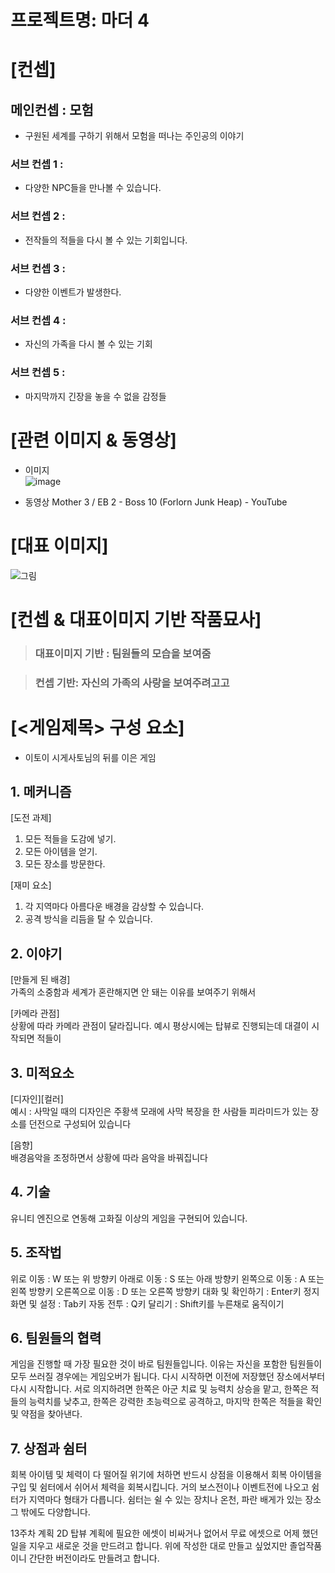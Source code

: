 # 프로젝트명: 마더 4

# [컨셉]

## 메인컨셉 : 모험

- 구원된 세계를 구하기 위해서 모험을 떠나는 주인공의 이야기

### 서브 컨셉 1 :

- 다양한 NPC들을 만나볼 수 있습니다.

### 서브 컨셉 2 :

- 전작들의 적들을 다시 볼 수 있는 기회입니다.

### 서브 컨셉 3 :

- 다양한 이벤트가 발생한다.

### 서브 컨셉 4 :

- 자신의 가족을 다시 볼 수 있는 기회

### 서브 컨셉 5 :

- 마지막까지 긴장을 놓을 수 없을 감정들


# [관련 이미지 & 동영상]

- 이미지  
  ![image](https://github.com/f1709/f1709.github.io/assets/147009737/1b9d8e2d-2092-49fb-9071-57e41c6c109d)

- 동영상
  Mother 3 / EB 2 - Boss 10 (Forlorn Junk Heap) - YouTube


# [대표 이미지]

![그림](./img/그림.png)


# [컨셉 & 대표이미지 기반 작품묘사]

> ### 대표이미지 기반 : 팀원들의 모습을 보여줌

> ### 컨셉 기반: 자신의 가족의 사랑을 보여주려고고


# [<게임제목> 구성 요소]

- 이토이 시게사토님의 뒤를 이은 게임


## 1. 메커니즘

[도전 과제]

1. 모든 적들을 도감에 넣기.
2. 모든 아이템을 얻기.
3. 모든 장소를 방문한다.

[재미 요소]

1. 각 지역마다 아름다운 배경을 감상할 수 있습니다.
2. 공격 방식을 리듬을 탈 수 있습니다.


## 2. 이야기

[만들게 된 배경]  
가족의 소중함과 세계가 혼란해지면 안 돼는 이유를 보여주기 위해서

[카메라 관점]  
상황에 따라 카메라 관점이 달라집니다. 예시 평상시에는 탑뷰로 진행되는데 대결이 시작되면 적들이


## 3. 미적요소

[디자인][컬러]  
예시 : 사막일 때의 디자인은 주황색 모래에 사막 복장을 한 사람들 피라미드가 있는 장소를 던전으로 구성되어 있습니다

[음향]  
배경음악을 조정하면서 상황에 따라 음악을 바꿔집니다

## 4. 기술

유니티 엔진으로 연동해 고화질 이상의 게임을 구현되어 있습니다.

## 5. 조작법
위로 이동 : W 또는 위 방향키
아래로 이동 : S 또는 아래 방향키
왼쪽으로 이동 : A 또는 왼쪽 방향키
오른쪽으로 이동 : D 또는 오른쪽 방향키
대화 및 확인하기 : Enter키
정지 화면 및 설정 : Tab키
자동 전투 : Q키
달리기 : Shift키를 누른채로 움직이기

## 6. 팀원들의 협력
게임을 진행할 때 가장 필요한 것이 바로 팀원들입니다.
이유는 자신을 포함한 팀원들이 모두 쓰러질 경우에는 게임오버가 됩니다.
다시 시작하면 이전에 저장했던 장소에서부터 다시 시작합니다.
서로 의지하려면 한쪽은 아군 치료 및 능력치 상승을 맡고, 한쪽은 적들의 능력치를 낮추고, 한쪽은 강력한 초능력으로 공격하고,
마지막 한쪽은 적들을 확인 및 약점을 찾아낸다.

## 7. 상점과 쉼터
회복 아이템 및 체력이 다 떨어질 위기에 처하면 반드시 상점을 이용해서 회복 아이템을 구입 및 쉼터에서 쉬어서 체력을 회복시킵니다.
거의 보스전이나 이벤트전에 나오고 쉼터가 지역마다 형태가 다릅니다.
쉼터는 쉴 수 있는 장치나 온천, 파란 배게가 있는 장소 그 밖에도 다양합니다.

13주차 계획
2D 탑뷰 계획에 필요한 에셋이 비싸거나 없어서 무료 에셋으로 어제 했던 일을 지우고 새로운 것을 만드려고 합니다.
위에 작성한 대로 만들고 싶었지만 졸업작품이니 간단한 버전이라도 만들려고 합니다.
